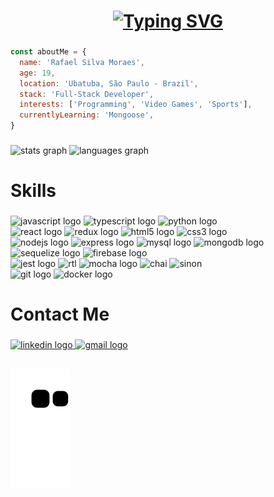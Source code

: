 ###

<h1 align="center">
<a href="https://git.io/typing-svg"><img src="https://readme-typing-svg.herokuapp.com?font=Fira+Code&size=30&pause=1000&color=6e71db&width=435&lines=Hi+there!+I+am+Rafael!" alt="Typing SVG" /></a>
</h1>

###

```JavaScript
const aboutMe = {
  name: 'Rafael Silva Moraes',
  age: 19,
  location: 'Ubatuba, São Paulo - Brazil',
  stack: 'Full-Stack Developer',
  interests: ['Programming', 'Video Games', 'Sports'],
  currentlyLearning: 'Mongoose',
}
```

###
<div align="left">
  <img src="https://github-readme-stats.vercel.app/api?hide_title=false&hide_rank=false&show_icons=true&include_all_commits=true&count_private=true&disable_animations=false&theme=react&locale=en&hide_border=false&username=rafaelmoraes003" height="150" alt="stats graph"  />
  <img src="https://github-readme-stats.vercel.app/api/top-langs?locale=en&hide_title=false&layout=compact&card_width=320&langs_count=5&theme=react&hide_border=false&username=rafaelmoraes003" height="150" alt="languages graph"  />
</div>

###
<h1 align="left">Skills</h1>

###
<div align="left">
  <div>
    <img src="https://cdn.jsdelivr.net/gh/devicons/devicon/icons/javascript/javascript-original.svg" height="50" width="62" alt="javascript logo"  />
    <img src="https://cdn.jsdelivr.net/gh/devicons/devicon/icons/typescript/typescript-original.svg" height="50" width="62" alt="typescript logo"  />
    <img src="https://cdn.jsdelivr.net/gh/devicons/devicon/icons/python/python-original.svg" height="50" width="62" alt="python logo"  />
  </div>
  <div>
     <img src="https://cdn.jsdelivr.net/gh/devicons/devicon/icons/react/react-original.svg" height="50" width="62" alt="react logo"  />
      <img src="https://cdn.jsdelivr.net/gh/devicons/devicon/icons/redux/redux-original.svg" height="50" width="62" alt="redux logo"  />
      <img src="https://cdn.jsdelivr.net/gh/devicons/devicon/icons/html5/html5-original.svg" height="50" width="62" alt="html5 logo"  />
      <img src="https://cdn.jsdelivr.net/gh/devicons/devicon/icons/css3/css3-original.svg" height="50" width="62" alt="css3 logo"  />
  </div>
  <div>
    <img src="https://cdn.jsdelivr.net/gh/devicons/devicon/icons/nodejs/nodejs-original.svg" height="50" width="62" alt="nodejs logo"  />
    <img src="https://cdn.jsdelivr.net/gh/devicons/devicon/icons/express/express-original.svg" height="50" width="62" alt="express logo"  />
    <img src="https://cdn.jsdelivr.net/gh/devicons/devicon/icons/mysql/mysql-original.svg" height="50" width="62" alt="mysql logo"  />
    <img src="https://cdn.jsdelivr.net/gh/devicons/devicon/icons/mongodb/mongodb-original.svg" height="50" width="62" alt="mongodb logo"  />
    <img src="https://cdn.jsdelivr.net/gh/devicons/devicon/icons/sequelize/sequelize-original.svg" height="50" width="62" alt="sequelize logo"  />
    <img src="https://cdn.jsdelivr.net/gh/devicons/devicon/icons/firebase/firebase-plain.svg" height="50" width="62" alt="firebase logo"  />
  </div>
  <div>
    <img src="https://cdn.jsdelivr.net/gh/devicons/devicon/icons/jest/jest-plain.svg" height="50" width="62" alt="jest logo"  />
    <img src="https://testing-library.com/img/octopus-128x128.png"  height="50" width="62" alt="rtl"   />
    <img src="https://cdn.jsdelivr.net/gh/devicons/devicon/icons/mocha/mocha-plain.svg" height="50" width="62" alt="mocha logo"  />
    <img src="https://avatars.githubusercontent.com/u/1515293?s=280&v=4" height="50" width="52" alt="chai"   />
    <img src="https://sinonjs.org/assets/images/logo.png" height="50" width="52" alt="sinon"   />
  </div>
  <div>
    <img src="https://cdn.jsdelivr.net/gh/devicons/devicon/icons/git/git-original.svg" height="50" width="62" alt="git logo"  />
    <img src="https://cdn.jsdelivr.net/gh/devicons/devicon/icons/docker/docker-original-wordmark.svg" height="60" width="62" alt="docker logo"  />
  </div>
</div>

###
<h1 align="left">Contact Me</h1>

###
<div align="left">
  <a href="https://www.linkedin.com/in/rafaelmoraes03/" target="_blank">
    <img src="https://raw.githubusercontent.com/maurodesouza/profile-readme-generator/master/src/assets/icons/social/linkedin/default.svg" width="62" height="50" alt="linkedin logo"  />
  </a>
  <a href="mailto:rafaelsm003@gmail.com" target="_blank">
    <img src="https://raw.githubusercontent.com/maurodesouza/profile-readme-generator/master/src/assets/icons/social/gmail/default.svg" width="62" height="50" alt="gmail logo"  />
  </a>
</div>

###

##  
![Snake animation](https://github.com/rafaelmoraes003/rafaelmoraes003/blob/output/github-contribution-grid-snake.svg)
